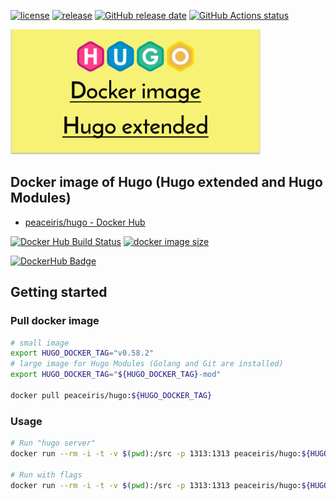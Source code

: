 <!-- https://shields.io/ -->
[![license](https://img.shields.io/github/license/peaceiris/hugo-extended-docker.svg)](https://github.com/peaceiris/hugo-extended-docker/blob/master/LICENSE)
[![release](https://img.shields.io/github/release/peaceiris/hugo-extended-docker.svg)](https://github.com/peaceiris/hugo-extended-docker/releases/latest)
[![GitHub release date](https://img.shields.io/github/release-date/peaceiris/hugo-extended-docker.svg)](https://github.com/peaceiris/hugo-extended-docker/releases)
[![GitHub Actions status](https://github.com/peaceiris/hugo-extended-docker/workflows/Docker%20Image%20CI/badge.svg)](https://github.com/peaceiris/hugo-extended-docker/actions)

<img width="400" alt="Docker image of Hugo extended version" src="./images/ogp.svg">



## Docker image of Hugo (Hugo extended and Hugo Modules)

- [peaceiris/hugo - Docker Hub]

[![Docker Hub Build Status](https://img.shields.io/docker/cloud/build/peaceiris/hugo.svg)](https://hub.docker.com/r/peaceiris/hugo)
[![docker image size](https://images.microbadger.com/badges/image/peaceiris/hugo.svg)](https://microbadger.com/images/peaceiris/hugo)

<!-- https://microbadger.com/ -->

[![DockerHub Badge](https://dockeri.co/image/peaceiris/hugo)][peaceiris/hugo - Docker Hub]

[peaceiris/hugo - Docker Hub]: https://hub.docker.com/r/peaceiris/hugo



## Getting started

### Pull docker image

```sh
# small image
export HUGO_DOCKER_TAG="v0.58.2"
# large image for Hugo Modules (Golang and Git are installed)
export HUGO_DOCKER_TAG="${HUGO_DOCKER_TAG}-mod"

docker pull peaceiris/hugo:${HUGO_DOCKER_TAG}
```

### Usage

```sh
# Run "hugo server"
docker run --rm -i -t -v $(pwd):/src -p 1313:1313 peaceiris/hugo:${HUGO_DOCKER_TAG} server

# Run with flags
docker run --rm -i -t -v $(pwd):/src -p 1313:1313 peaceiris/hugo:${HUGO_DOCKER_TAG} --gc --minify --cleanDestinationDir
```
